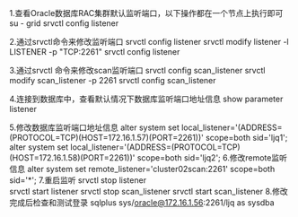 1.查看Oracle数据库RAC集群默认监听端口，以下操作都在一个节点上执行即可
su - grid
srvctl config listener

2.通过srvctl命令来修改监听端口
srvctl config listener
srvctl modify listener -l LISTENER -p "TCP:2261"
srvctl config listener

3.通过srvctl 命令来修改scan监听端口
srvctl config scan_listener
srvctl modify scan_listener  -p 2261
srvctl config scan_listener

4.连接到数据库中，查看默认情况下数据库监听端口地址信息
show parameter listener

5.修改数据库监听端口地址信息
alter system set local_listener='(ADDRESS=(PROTOCOL=TCP)(HOST=172.16.1.57)(PORT=2261))' scope=both sid='ljq1';
alter system set local_listener='(ADDRESS=(PROTOCOL=TCP)(HOST=172.16.1.58)(PORT=2261))' scope=both sid='ljq2';
6.修改remote监听信息
alter system set remote_listener='cluster02scan:2261' scope=both sid='*';
7.重启监听
srvctl stop listener  
srvctl start listener
srvctl stop scan_listener
srvctl start scan_listener
8.修改完成后检查和测试登录
sqlplus sys/oracle@172.16.1.56:2261/ljq as sysdba